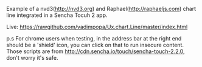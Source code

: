 Example of a nvd3(http://nvd3.org) and Raphael(http://raphaeljs.com) chart line integrated in a Sencha Tocuh 2 app.

Live: https://rawgithub.com/vadimpopa/Ux.chart.Line/master/index.html

p.s For chrome users when testing, in the address bar at the right end should be a 'shield' icon, you can click on that to run insecure content. Those scripts are from http://cdn.sencha.io/touch/sencha-touch-2.2.0, don't worry it's safe.
